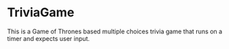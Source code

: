 # TriviaGame

This is a Game of Thrones based multiple choices trivia game that runs on a timer and expects user input.